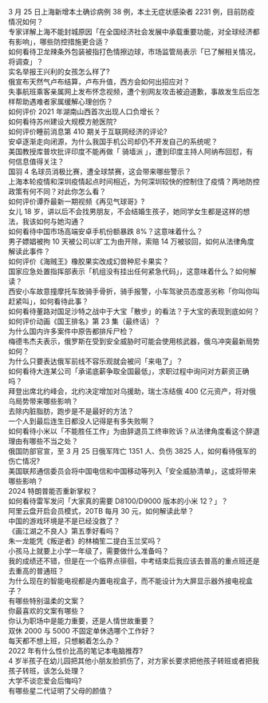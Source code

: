 3 月 25 日上海新增本土确诊病例 38 例，本土无症状感染者 2231 例，目前防疫情况如何？  
专家详解上海不能封城原因「在全国经济社会发展中承载重要功能，对全球经济都有影响」，哪些防控措施更合适？  
如何看待卫龙辣条外包装被指打色情擦边球，市场监管局表示「已了解相关情况，将调查」？  
实名举报王兴利的女孩怎么样了?  
俄宣布天然气卢布结算，卢布升值，西方会如何出招应对？  
失事航班乘客亲属网上发布怀念视频，遭个别网友攻击被迫道歉，事故发生后应怎样帮助遇难者家属缓解心理创伤？  
如何评价 2021 年湖南山西首次出现人口负增长？  
如何看待苏州建设大规模方舱医院?  
如何评价睡前消息第 410 期关于互联网经济的评论?  
安卓逐渐走向闭源，为什么我国手机公司却仍不开发自己的系统呢？  
美国教授库普坎批评印度不能再做「 骑墙派 」，遭到印度主持人阿纳布回怼，有何信息值得关注？  
国羽 4 名球员消极比赛，遭全球禁赛，这会带来哪些警示？  
上海本轮疫情和深圳疫情起点时间相近，为何深圳较快的控制住了疫情？两地防控政策有何不同？对此你怎么看？  
如何评价谭乔最新一期视频《再见气球哥》?  
女儿 18 岁，讲以后不会找男朋友，不会结婚生孩子，她同学女生都是这样的想法，我该如何与她沟通？  
如何看待中国市场高端安卓手机份额暴跌 8%？这意味着什么？  
男子嫖娼被拘 10 天被公司以旷工为由开除，索赔 14 万被驳回，如何从法律角度解读此事件？  
如何评价《海贼王》橡胶果实改成幻兽种尼卡果实？  
国家应急处置指挥部表示「机组没有挂出任何紧急代码」，这意味着什么？如何解读？  
西安小车故意撞摩托车致骑手骨折，骑手报警，小车驾驶员态度恶劣称「你叫你叫赶紧叫」，如何看待此事？  
如何看待董路对国足沙特之战中于大宝「散步」的看法？于大宝的表现到底如何？  
如何评价动画《国王排名》第 23 集（最终话）？  
为什么国内许多案件中原告都排斥尸检？  
梅德韦杰夫表示，俄罗斯在受到安全威胁时可能会使用核武器，俄乌冲突最新局势如何？  
为什么只要表达俄军前线不容乐观就会被问「来电了」？  
如何看待大连某公司「承诺底薪争取全国最低」，求职过程中询问对方薪资正确吗？  
拜登出席北约峰会，北约决定增加对乌援助，瑞士冻结俄 400 亿元资产，将对俄乌局势带来哪些影响？  
去除内脏脂肪，跑步是不是最好的方法？  
一个人到最后连生日都没人记得是有多失败啊？  
如何看待小米以「不能胜任工作」为由辞退员工终审败诉？从法律角度看这个辞退理由有哪些不当之处？  
俄国防部官宣，至 3 月 25 日俄军阵亡 1351 人、负伤 3825 人，如何看待俄军的伤亡情况?  
美国联邦通信委员会将中国电信和中国移动等列入「安全威胁清单」，这或将带来哪些影响？  
2024 特朗普能否重新掌权？  
如何看待雷军发问「大家真的需要 D8100/D9000 版本的小米 12？」？  
阿里云盘开启会员模式，20TB 每月 30 元，如何解读此举？  
中国的游戏环境是不是已经没救了？  
《画江湖之不良人》第五季好看吗？  
朱一龙能凭《叛逆者》的林楠笙二提白玉兰奖吗？  
小孩马上就要上小学一年级了，需要做什么准备吗？  
我的成绩还不错，但是在一个临界点徘徊，中考结束后我应该去普高的重点班还是去重高的普通班？  
为什么现在的智能电视都是内置电视盒子，而不能设计为大屏显示器外接电视盒子？  
有哪些特别温柔的文案？  
你最喜欢的文案有哪些？  
你认为职场中是能力重要，还是人情世故重要？  
双休 2000 与 5000 不固定单休选哪个工作好？  
每天都不想上班，只想躺着怎么办？  
2022 年有什么性价比高的笔记本电脑推荐?  
4 岁半孩子在幼儿园把其他小朋友脸抓伤了，对方家长要求把他孩子转班或者把我孩子转班，该怎么处理？  
大学不谈恋爱会后悔吗?  
有哪些星二代证明了父母的颜值？  

